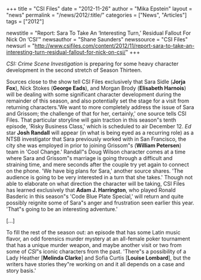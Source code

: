 +++
title = "CSI Files"
date = "2012-11-26"
author = "Mika Epstein"
layout = "news"
permalink = "/news/2012/:title/"
categories = ["News", "Articles"]
tags = ["2012"]

newstitle = "Report: Sara To Take An ‘Interesting Turn,’ Residual Fallout For Nick On ‘CSI’"
newsauthor = "Shane Saunders"
newssource = "CSI Files"
newsurl = "http://www.csifiles.com/content/2012/11/report-sara-to-take-an-interesting-turn-residual-fallout-for-nick-on-csi/"
+++

*CSI: Crime Scene Investigation* is preparing for some heavy character development in the second stretch of Season Thirteen.

Sources close to the show tell CSI Files exclusively that Sara Sidle (**Jorja Fox**), Nick Stokes (**George Eads**), and Morgan Brody (**Elisabeth Harnois**) will be dealing with some significant character development during the remainder of this season, and also potentially set the stage for a visit from returning characters.'We want to more completely address the issue of Sara and Grissom; the challenge of that for her, certainly,' one source tells CSI Files. That particular storyline will gain traction in this season"s tenth episode, 'Risky Business Class,' which is scheduled to air December 12. *Ed* star **Josh Randall** will appear (in what is being eyed as a recurring role) as a NTSB investigator that Sara previously worked with in San Francisco, the city she was employed in prior to joining Grissom"s (**William Petersen**) team in 'Cool Change.' Randall"s Doug Wilson character comes at a time where Sara and Grissom"s marriage is going through a difficult and straining time, and mere seconds after the couple try yet again to connect on the phone. 'We have big plans for Sara,' another source shares. 'The audience is going to be very interested in a turn that she takes.' Though not able to elaborate on what direction the character will be taking, CSI Files has learned exclusively that **Adam J. Harrington**, who played Ronald Basderic in this season"s 'Code Blue Plate Special,' will return and quite possibly reignite some of Sara"s anger and frustration seen earlier this year. 'That"s going to be an interesting adventure.'

[...]

To fill the rest of the season out: an episode that has some Latin music flavor, an odd forensics murder mystery at an all-female poker tournament that has a unique murder weapon, and maybe another visit or two from some of *CSI*"s iconic characters from the past. 'There"s a possibility of a Lady Heather [**Melinda Clarke**] and Sofia Curtis [**Louise Lombard**], but the writers have stories they"re working on and it all depends on a case and story basis.'

